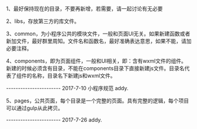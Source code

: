 1、最好保持现在的目录，不要再新增，若需要，请一起讨论有无必要

2、libs，存放第三方的库文件。

3、common，为小程序公共的模块文件，一般和页面UI无关。如果新建函数或者新加文件，最好群里周知。文件名和函数名，最好准确表达意思，如果不能，请加必要注释。

4、components，即为页面组件，一般和UI相关，即：含有wxml文件的组件。新建的时候必须含有目录，不能在components目录下直接新建js文件。目录名代表了组件的名称，目录名下新建js和wxml文件。

----------------------- 2017-7-10 小程序规范 addy.

5、pages，公共页面，每个目录是一个完整的页面。具有完整的逻辑，每个项目可以通过gulp从此拷贝。

----------------------- 2017-7-26 addy.